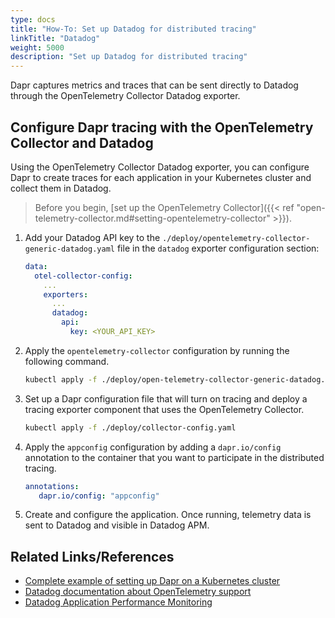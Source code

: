 ```yaml
---
type: docs
title: "How-To: Set up Datadog for distributed tracing"
linkTitle: "Datadog"
weight: 5000
description: "Set up Datadog for distributed tracing"
---
```


Dapr captures metrics and traces that can be sent directly to Datadog through the OpenTelemetry Collector Datadog exporter.

## Configure Dapr tracing with the OpenTelemetry Collector and Datadog

Using the OpenTelemetry Collector Datadog exporter, you can configure Dapr to create traces for each application in your Kubernetes cluster and collect them in Datadog.

> Before you begin, [set up the OpenTelemetry Collector]({{< ref "open-telemetry-collector.md#setting-opentelemetry-collector" >}}).

1. Add your Datadog API key to the `./deploy/opentelemetry-collector-generic-datadog.yaml` file in the `datadog` exporter configuration section:
    ```yaml
    data:
      otel-collector-config:
        ...
        exporters:
          ...
          datadog:
            api:
              key: <YOUR_API_KEY>
    ```

1. Apply the `opentelemetry-collector` configuration by running the following command.  

    ```sh
    kubectl apply -f ./deploy/open-telemetry-collector-generic-datadog.yaml
    ```

1. Set up a Dapr configuration file that will turn on tracing and deploy a tracing exporter component that uses the OpenTelemetry Collector.  

   ```sh
   kubectl apply -f ./deploy/collector-config.yaml

1. Apply the `appconfig` configuration by adding a `dapr.io/config` annotation to the container that you want to participate in the distributed tracing.

   ```yml
   annotations:
      dapr.io/config: "appconfig"

1. Create and configure the application. Once running, telemetry data is sent to Datadog and visible in Datadog APM.

## Related Links/References

* [Complete example of setting up Dapr on a Kubernetes cluster](https://github.com/ericmustin/quickstarts/tree/master/hello-kubernetes)
* [Datadog documentation about OpenTelemetry support](https://docs.datadoghq.com/opentelemetry/)
* [Datadog Application Performance Monitoring](https://docs.datadoghq.com/tracing/)
